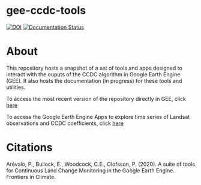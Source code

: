 # gee-ccdc-tools

[![DOI](https://zenodo.org/badge/250647387.svg)](https://zenodo.org/badge/latestdoi/250647387)
[![Documentation Status](https://readthedocs.org/projects/gee-ccdc-tools/badge/?version=latest)](https://gee-ccdc-tools.readthedocs.io/en/latest/?badge=latest)

# About

This repository hosts a snapshot of a set of tools and apps designed to 
interact with the ouputs of the CCDC algorithm in Google Earth Engine (GEE). 
It also hosts the documentation (in progress) for these tools and utilities.

To access the most recent version of the repository directly in GEE, click [here](https://code.earthengine.google.com/?accept_repo=users/parevalo_bu/gee-ccdc-tools)

To access the Google Earth Engine Apps to explore time series of Landsat
observations and CCDC coefficients, click [here](https://parevalo_bu.users.earthengine.app/)

# Citations

Arévalo, P., Bullock, E., Woodcock, C.E., Olofsson, P. (2020). A suite of tools for Continuous Land Change Monitoring in the Google Earth Engine. Frontiers in Climate.




